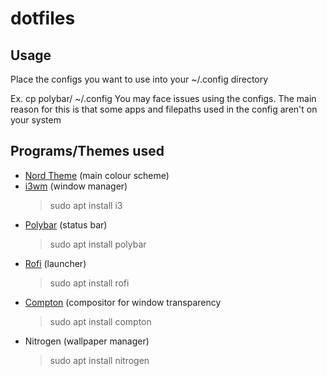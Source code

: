 # dotfiles

## Usage
Place the configs you want to use into your ~/.config directory

Ex.
	cp polybar/ ~/.config
You may face issues using the configs. The main reason for this is that some apps and filepaths used in the config aren't on your system

## Programs/Themes used
- [Nord Theme](nordtheme.com) (main colour scheme)
- [i3wm](i3wm.org) (window manager)
	> sudo apt install i3
- [Polybar](polybar.github.io) (status bar)
	> sudo apt install polybar
- [Rofi](github.com/davatorium/rofi) (launcher)
	> sudo apt install rofi
- [Compton](github.com/chjj/compton) (compositor for window transparency
	> sudo apt install compton
- Nitrogen (wallpaper manager)
	> sudo apt install nitrogen
